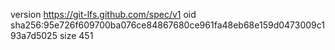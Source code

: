 version https://git-lfs.github.com/spec/v1
oid sha256:95e726f609700ba076ce84867680ce961fa48eb68e159d0473009c193a7d5025
size 451
